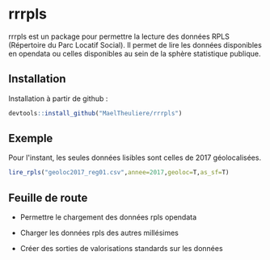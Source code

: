 # rrrpls

rrrpls est un package pour permettre la lecture des données RPLS (Répertoire du Parc Locatif Social).
Il permet de lire les données disponibles en opendata ou celles disponibles au sein de la sphère statistique publique.

## Installation

Installation à partir de github :

``` r
devtools::install_github("MaelTheuliere/rrrpls")
```

## Exemple

Pour l'instant, les seules données lisibles sont celles de 2017 géolocalisées.

``` r
lire_rpls("geoloc2017_reg01.csv",annee=2017,geoloc=T,as_sf=T)
```
## Feuille de route

- Permettre le chargement des données rpls opendata

- Charger les données rpls des autres millésimes

- Créer des sorties de valorisations standards sur les données

